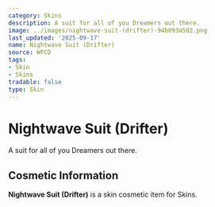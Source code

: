 ```yaml
---
category: Skins
description: A suit for all of you Dreamers out there.
image: ../images/nightwave-suit-(drifter)-94b093a502.png
last_updated: '2025-09-17'
name: Nightwave Suit (Drifter)
source: WFCD
tags:
- Skin
- Skins
tradable: false
type: Skin
---
```


# Nightwave Suit (Drifter)

A suit for all of you Dreamers out there.

## Cosmetic Information

**Nightwave Suit (Drifter)** is a skin cosmetic item for Skins.

